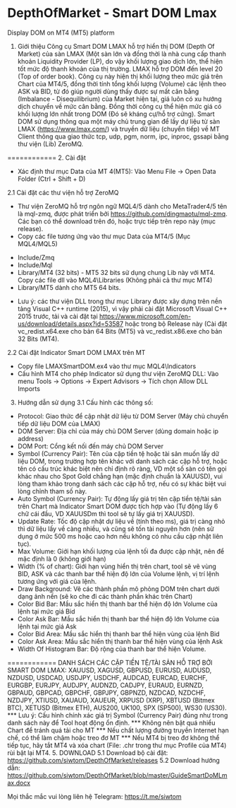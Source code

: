 # DepthOfMarket - Smart DOM Lmax
Display DOM on MT4 (MT5) platform

1. Giới thiệu
Công cụ Smart DOM LMAX hỗ trợ hiển thị DOM (Depth Of Market) của sàn LMAX (Một sàn lớn và đồng thời là nhà cung cấp thanh khoản Liquidity Provider (LP), do vậy khối lượng giao dịch lớn, thể hiện tốt mức độ thanh khoản của thị trường. LMAX hỗ trợ DOM đến level 20 (Top of order book).
Công cụ này hiện thị khối lượng theo mức giá trên Chart của MT4/5, đồng thời tính tổng khối lượng (Volume) các lệnh theo ASK và BID, từ đó giúp người dùng thấy được sự mất cân bằng (Imbalance - Disequilibrium) của Market hiện tại, giá luôn có xu hướng dịch chuyển về mức cân bằng. Đồng thời công cụ thể hiện mức giá có khối lượng lớn nhất trong DOM (Đó sẽ kháng cự/hỗ trợ cứng).
Smart DOM sử dụng thông qua một máy chủ trung gian để lấy dự liệu từ sàn LMAX (https://www.lmax.com/) và truyền dữ liệu (chuyển tiếp) về MT Client thông qua giao thức tcp, udp, pgm, norm, ipc, inproc, gssapi bằng thư viện (Lib) ZeroMQ.

============
2. Cài đặt
 * Xác định thư mục Data của MT 4(MT5): Vào Menu File -> Open Data Folder (Ctrl + Shift + D)
 
2.1 Cài đặt các thư viện hỗ trợ ZeroMQ
 - Thư viện ZeroMQ hỗ trợ ngôn ngữ MQL4/5 dành cho MetaTrader4/5 tên là mql-zmq, được phát triển bởi https://github.com/dingmaotu/mql-zmq. Các bạn có thể download trên đó, hoặc trực tiếp trên repo này (mục release).
 - Copy các file tương ứng vào thư mục Data của MT4/5 (Mục MQL4/MQL5)
  + Include/Zmq
  + Include/Mql
  + Library/MT4 (32 bits) - MT5 32 bits sử dụng chung Lib này với MT4. Copy các file dll vào MQL4\Libraries (Không phải cả thư mục MT4)
  + Library/MT5 dành cho MT5 64 bits.
  * Lưu ý: các thư viện DLL trong thư mục Library được xây dựng trên nền tảng Visual C++ runtime (2015), vì vậy phải cài đặt Microsoft Visual C++ 2015 trước, tải và cài đặt tại https://www.microsoft.com/en-us/download/details.aspx?id=53587 hoặc trong bộ Release này (Cài đặt vc_redist.x64.exe cho bản 64 Bits (MT5) và vc_redist.x86.exe cho bản 32 Bits (MT4).
  
2.2 Cài đặt Indicator Smart DOM LMAX trên MT
 - Copy file LMAXSmartDOM.ex4 vào thư mục MQL4\Indicators
 - Cấu hình MT4 cho phép Indicator sử dụng thư viện ZeroMQ DLL: Vào menu Tools -> Options -> Expert Advisors -> Tích chọn Allow DLL Imports
3. Hướng dẫn sử dụng
 3.1 Cấu hình các thông số:
  - Protocol: Giao thức để cập nhật dữ liệu từ DOM Server (Máy chủ chuyển tiếp dữ liệu DOM của LMAX)
  - DOM Server: Địa chỉ của máy chủ DOM Server (dùng domain hoặc ip address)
  - DOM Port: Cổng kết nối đến máy chủ DOM Server
  - Symbol (Currency Pair): Tên của cặp tiền tệ hoặc tài sản muốn lấy dữ liệu DOM, trong trường hợp tên khác với danh sách các cặp hỗ trợ, hoặc tên có cấu trúc khác biệt nên chỉ định rõ ràng, VD một số sàn có tên gọi khác nhau cho Spot Gold chẳng hạn (mặc định chuẩn là XAUUSD), vui lòng tham khảo trong danh sách các cặp hỗ trợ, nếu có sự khác biệt vui lòng chỉnh tham số này.
  - Auto Symbol (Currency Pair): Tự động lấy giá trị tên cặp tiền tệ/tài sản trên Chart mà Indicator Smart DOM được tích hợp vào (Tự động lấy 6 chữ cái đầu, VD XAUUSDm thì tool sẽ tự lấy giá trị XAUUSD).
  - Update Rate: Tốc độ cập nhật dự liệu về (tính theo ms), giá trị càng nhỏ thì dữ liệu lấy về càng nhiều, và cũng sẽ tốn tài nguyên hơn (nên sử dụng ở mức 500 ms hoặc cao hơn nếu không có nhu cầu cập nhật liên tục).
  - Max Volume: Giới hạn khối lượng của lệnh tối đa được cập nhật, nên để mặc định là 0 (không giới hạn)
  - Width (% of chart): Giới hạn vùng hiển thị trên chart, tool sẽ vẽ vùng BID, ASK và các thanh bar thể hiện độ lớn của Volume lệnh, vị trí lệnh tương ứng với giá của lệnh.
  - Draw Background: Vẽ các thành phần mô phỏng DOM trên chart dưới dạng ảnh nền (sẽ ko che đi các thành phần khác trên Chart)
  - Color Bid Bar: Mầu sắc hiển thị thanh bar thể hiện độ lớn Volume của lệnh tại mức giá Bid
  - Color Ask Bar: Mầu sắc hiển thị thanh bar thể hiện độ lớn Volume của lệnh tại mức giá Ask
  - Color Bid Area: Mầu sắc hiển thị thanh bar thể hiện vùng của lệnh Bid
  - Color Ask Area: Mầu sắc hiển thị thanh bar thể hiện vùng của lệnh Ask
  - Width Of Histogram Bar: Độ rộng của thanh bar thể hiện Volume.
  
  ============
  DANH SÁCH CÁC CẶP TIỀN TỆ/TÀI SẢN HỖ TRỢ BỞI SMART DOM LMAX:
  XAUUSD, XAGUSD, GBPUSD, EURUSD, AUDUSD, NZDUSD, USDCAD, USDJPY, USDCHF, AUDCAD, EURCAD, EURCHF, EURGBP, EURJPY, AUDJPY, AUDNZD, CADJPY, EURAUD, EURNZD, GBPAUD, GBPCAD, GBPCHF, GBPJPY, GBPNZD, NZDCAD, NZDCHF, NZDJPY, XTIUSD, XAUAUD, XAUEUR, XRPUSD (XRP), XBTUSD (Bitmex BTC), XETUSD (Bitmex ETH), AUS200, UK100, SPX (SP500), WS30 (US30).
*** Lưu ý: Cấu hình chính xác giá trị Symbol (Currency Pair) đúng như trong danh sách này để Tool hoạt động ổn định.
*** Không nên bật quá nhiểu Chart để tránh quá tải cho MT
*** Nếu chất lượng đường truyền Internet hạn chế, có thể làm chậm hoặc treo đơ MT
*** Nếu MT4 bị treo đơ không thể tiếp tục, hãy tắt MT4 và xóa chart (File: .chr trong thư mục Profile của MT4) rùi bật lại MT4.
5. DOWNLOAD
 5.1 Download bộ cài đặt: https://github.com/siwtom/DepthOfMarket/releases
 5.2 Download hướng dẫn: https://github.com/siwtom/DepthOfMarket/blob/master/GuideSmartDoMLmax.docx

Mọi thắc mắc vui lòng liên hệ Telegram: https://t.me/siwtom
